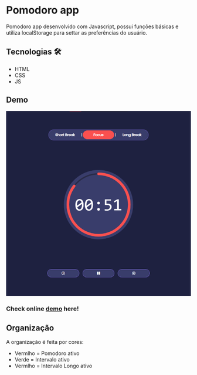 # Pomodoro app

Pomodoro app desenvolvido com Javascript, possui funções básicas e utiliza localStorage para settar as preferências do usuário.

## Tecnologias 🛠

* HTML
* CSS
* JS

## Demo

![Demo Pomodoro JS](https://github.com/freddcf/pomodoro-app/blob/main/img/screen-preview.png?raw=true)

### Check online [demo](https://freddcf.github.io/pomodoro-app/) here!

## Organização

A organização é feita por cores:
* Vermlho = Pomodoro ativo
* Verde = Intervalo ativo
* Vermlho = Intervalo Longo ativo